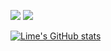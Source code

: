 ![](https://img.shields.io/badge/language-go-informational) ![](https://img.shields.io/badge/language-python-green)


[![Lime's GitHub stats](https://github-readme-stats.vercel.app/api?username=irishgreencitrus&count_private=true&show_icons=true&theme=dark)](https://github.com/anuraghazra/github-readme-stats)

